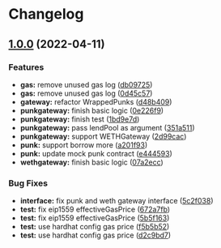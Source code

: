# Changelog

## [1.0.0](https://www.github.com/BendDAO/bend-protocol/compare/v1.0.0-certik0325...v1.0.0) (2022-04-11)


### Features

* **gas:** remove unused gas log ([db09725](https://www.github.com/BendDAO/bend-protocol/commit/db09725ead45dd4c81aa625dd27b9dc35a0ec758))
* **gas:** remove unused gas log ([0d45c57](https://www.github.com/BendDAO/bend-protocol/commit/0d45c57405f043cc05c7e31671e991fbf94f598e))
* **gateway:** refactor WrappedPunks ([d48b409](https://www.github.com/BendDAO/bend-protocol/commit/d48b4093d390805d22a6d17b7fa4a896f32d48e5))
* **punkgateway:** finish basic logic ([0e226f9](https://www.github.com/BendDAO/bend-protocol/commit/0e226f938fcf258a4d2b7725435b638570947545))
* **punkgateway:** finish test ([1bd9e7d](https://www.github.com/BendDAO/bend-protocol/commit/1bd9e7d2107a44a53341773dff01ad1b0630931c))
* **punkgateway:** pass lendPool as argument ([351a511](https://www.github.com/BendDAO/bend-protocol/commit/351a511a8dfc76c4cfdef1cf2febe404b053c5d9))
* **punkgateway:** support WETHGateway ([2d99cac](https://www.github.com/BendDAO/bend-protocol/commit/2d99cac911fb81f6f66363b6ae4b66c6f30336c8))
* **punk:** support borrow more ([a201f93](https://www.github.com/BendDAO/bend-protocol/commit/a201f934edf3e068d27f4be12b39203e07cec47e))
* **punk:** update mock punk contract ([e444593](https://www.github.com/BendDAO/bend-protocol/commit/e44459326da479e7d462e807d915e74253d90ef7))
* **wethgateway:** finish basic logic ([07a2ecc](https://www.github.com/BendDAO/bend-protocol/commit/07a2ecc0369252311fce22f531358c4b38b3c9e4))


### Bug Fixes

* **interface:** fix punk and weth gateway interface ([5c2f038](https://www.github.com/BendDAO/bend-protocol/commit/5c2f03807bd9a18d84b5bdf7aca748036c319462))
* **test:** fix eip1559 effectiveGasPrice ([672a7fb](https://www.github.com/BendDAO/bend-protocol/commit/672a7fbf4e9c9a11a978d491c0f654227a55da2c))
* **test:** fix eip1559 effectiveGasPrice ([5b5f163](https://www.github.com/BendDAO/bend-protocol/commit/5b5f163b1f9d8a7ae946c62267a511ec23d52cdf))
* **test:** use hardhat config gas price ([f5b5b52](https://www.github.com/BendDAO/bend-protocol/commit/f5b5b52fcf8f212cc9a0d5eed5e675b050444a3b))
* **test:** use hardhat config gas price ([d2c9bd7](https://www.github.com/BendDAO/bend-protocol/commit/d2c9bd7f974a0a82220d3fe54220b9d4770d5249))
